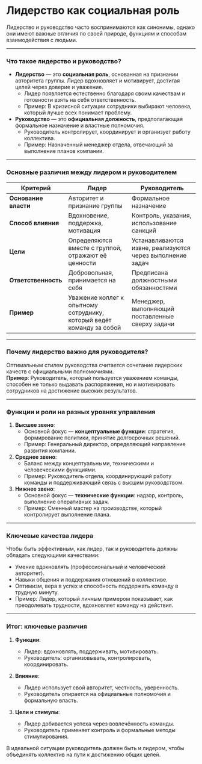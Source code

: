 # Лидерство как социальная роль

Лидерство и руководство часто воспринимаются как синонимы, однако они имеют важные отличия по своей природе, функциям и способам взаимодействия с людьми.

---

### **Что такое лидерство и руководство?**

- **Лидерство** — это **социальная роль**, основанная на признании авторитета группы. Лидер вдохновляет и мотивирует, достигая целей через доверие и уважение.
    - Лидер появляется естественно благодаря своим качествам и готовности взять на себя ответственность.
    - Пример: В кризисной ситуации сотрудники выбирают человека, который лучше всех понимает проблему.
- **Руководство** — это **официальная должность**, предполагающая формальное назначение и властные полномочия.
    - Руководитель контролирует, координирует и организует работу коллектива.
    - Пример: Назначенный менеджер отдела, отвечающий за выполнение планов компании.

---

### **Основные различия между лидером и руководителем**

|**Критерий**|**Лидер**|**Руководитель**|
|---|---|---|
|**Основание власти**|Авторитет и признание группы|Формальное назначение|
|**Способ влияния**|Вдохновение, поддержка, мотивация|Контроль, указания, использование санкций|
|**Цели**|Определяются вместе с группой, отражают её ценности|Устанавливаются извне, реализуются через выполнение задач|
|**Ответственность**|Добровольная, принимается на себя|Предписана должностными обязанностями|
|**Пример**|Уважение коллег к опытному сотруднику, который ведёт команду за собой|Менеджер, выполняющий поставленные сверху задачи|

---

### **Почему лидерство важно для руководителя?**

Оптимальным стилем руководства считается сочетание лидерских качеств с официальными полномочиями.  
**Пример**: Руководитель, который пользуется уважением команды, способен не только выдавать распоряжения, но и мотивировать сотрудников на достижение высоких результатов.

---

### **Функции и роли на разных уровнях управления**

1. **Высшее звено**:
    - Основной фокус — **концептуальные функции**: стратегия, формирование политики, принятие долгосрочных решений.
    - Пример: Генеральный директор, определяющий направление развития компании.
2. **Среднее звено**:
    - Баланс между концептуальными, техническими и человеческими функциями.
    - Пример: Руководитель отдела, координирующий работу команды и поддерживающий связь с высшим руководством.
3. **Нижнее звено**:
    - Основной фокус — **технические функции**: надзор, контроль, выполнение оперативных задач.
    - Пример: Сменный мастер на производстве, который контролирует выполнение плана.

---

### **Ключевые качества лидера**

Чтобы быть эффективным, как лидер, так и руководитель должны обладать следующими качествами:

- Умение вдохновлять (профессиональный и человеческий авторитет).
- Навыки общения и поддержания отношений в коллективе.
- Оптимизм, вера в успех и способность поддержать команду в трудную минуту.
- Пример: Лидер, который личным примером показывает, как преодолевать трудности, вдохновляет команду на действия.

---

### **Итог: ключевые различия**

1. **Функции**:
    
    - Лидер: вдохновлять, поддерживать, мотивировать.
    - Руководитель: организовывать, контролировать, координировать.
2. **Влияние**:
    
    - Лидер использует свой авторитет, честность, уверенность.
    - Руководитель опирается на официальные полномочия и формальную власть.
3. **Цели и стимулы**:
    
    - Лидер добивается успеха через вовлечённость команды.
    - Руководитель применяет контроль и формальные методы стимулирования.

В идеальной ситуации руководитель должен быть и лидером, чтобы объединять коллектив на пути к достижению общих целей.
